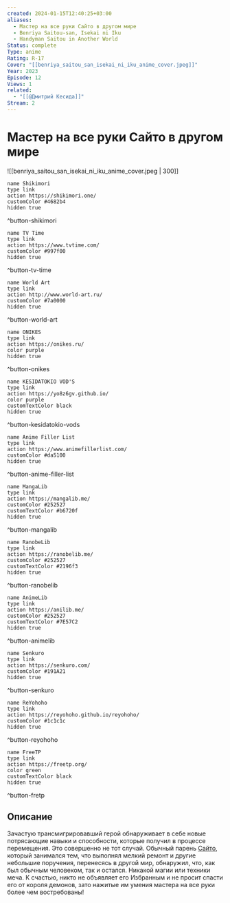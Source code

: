 ```yaml
---
created: 2024-01-15T12:40:25+03:00
aliases:
  - Мастер на все руки Сайто в другом мире
  - Benriya Saitou-san, Isekai ni Iku
  - Handyman Saitou in Another World
Status: complete
Type: anime
Rating: R-17
Cover: "[[benriya_saitou_san_isekai_ni_iku_anime_cover.jpeg]]"
Year: 2023
Episode: 12
Views: 1
related:
  - "[[@Дмитрий Кесида]]"
Stream: 2
---
```


# Мастер на все руки Сайто в другом мире

![[benriya_saitou_san_isekai_ni_iku_anime_cover.jpeg | 300]]


```button
name Shikimori
type link
action https://shikimori.one/
customColor #4682b4
hidden true
```
^button-shikimori

```button
name TV Time
type link
action https://www.tvtime.com/
customColor #997f00
hidden true
```
^button-tv-time

```button
name World Art
type link
action http://www.world-art.ru/
customColor #7a0000
hidden true
```
^button-world-art

```button
name ONIKES
type link
action https://onikes.ru/
color purple
hidden true
```
^button-onikes

```button
name KESIDATOKIO VOD'S
type link
action https://yo8z6gv.github.io/
color purple
customTextColor black
hidden true
```
^button-kesidatokio-vods

```button
name Anime Filler List
type link
action https://www.animefillerlist.com/
customColor #da5100
hidden true
```
^button-anime-filler-list

```button
name MangaLib
type link
action https://mangalib.me/
customColor #252527
customTextColor #b6720f
hidden true
```
^button-mangalib

```button
name RanobeLib
type link
action https://ranobelib.me/
customColor #252527
customTextColor #2196f3
hidden true
```
^button-ranobelib

```button
name AnimeLib
type link
action https://anilib.me/
customColor #252527
customTextColor #7E57C2
hidden true
```
^button-animelib

```button
name Senkuro
type link
action https://senkuro.com/
customColor #191A21
hidden true
```
^button-senkuro

```button
name ReYohoho
type link
action https://reyohoho.github.io/reyohoho/
customColor #1c1c1c
hidden true
```
^button-reyohoho

```button
name FreeTP
type link
action https://freetp.org/
color green
customTextColor black
hidden true
```
^button-fretp


## Описание

Зачастую трансмигрировавший герой обнаруживает в себе новые потрясающие навыки и способности, которые получил в процессе перемещения. Это совершенно не тот случай. Обычный парень [Сайто](https://shikimori.one/characters/209033-saitou), который занимался тем, что выполнял мелкий ремонт и другие небольшие поручения, перенесясь в другой мир, обнаружил, что, как был обычным человеком, так и остался. Никакой магии или техники меча. К счастью, никто не объявляет его Избранным и не просит спасти его от короля демонов, зато нажитые им умения мастера на все руки более чем востребованы!
